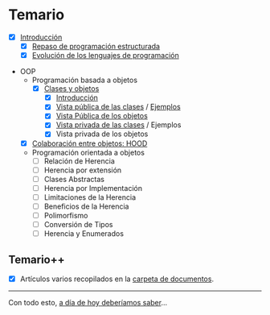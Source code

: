# Temario

- [x] [Introducción](introduccion.md)
  - [x] [Repaso de programación estructurada](https://github.com/mmasias/23-24-prg1/blob/main/temario/README.md)
  - [x] [Evolución de los lenguajes de programación](evolucion.md)
- OOP
  - Programación basada a objetos
    - [x] [Clases y objetos](clasesObjetos.md)
      - [x] [Introducción](introVistas.md)
      - [x] [Vista pública de las clases](vistaPublicaClases.md) / [Ejemplos](vistaPublicaClasesEjemplos.md)
      - [x] [Vista Pública de los objetos](vistaPublicaObjetos.md)
      - [x] [Vista privada de las clases](vistaPrivadaClases.md) / Ejemplos
      - [x] Vista privada de los objetos
  - [x] [Colaboración entre objetos: HOOD](hood.md)
  - Programación orientada a objetos
    - [ ] Relación de Herencia
    - [ ] Herencia por extensión
    - [ ] Clases Abstractas
    - [ ] Herencia por Implementación
    - [ ] Limitaciones de la Herencia
    - [ ] Beneficios de la Herencia
    - [ ] Polimorfismo
    - [ ] Conversión de Tipos
    - [ ] Herencia y Enumerados

## Temario++

- [x] Artículos varios recopilados en la [carpeta de documentos](/documentos/README.md).

---

Con todo esto, [a día de hoy deberíamos saber](aDiaDeHoy.md)...


